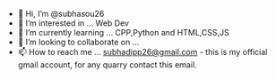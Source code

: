- 👋 Hi, I’m @subhasou26
- 👀 I’m interested in ... Web Dev
- 🌱 I’m currently learning ... CPP,Python and HTML,CSS,JS  
- 💞️ I’m looking to collaborate on ...
- 📫 How to reach me ... subhadipp26@gmail.com - this is my official gmail account,  for any quarry contact this email.

<!---
subhasou26/subhasou26 is a ✨ special ✨ repository because its `README.md` (this file) appears on your GitHub profile.
You can click the Preview link to take a look at your changes.
--->
